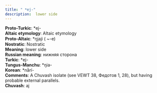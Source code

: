```yaml
---
title: " *ej-"
description:  lower side
---
```


<strong>Proto-Turkic</strong>:  *ej-<br>
<strong>Altaic etymology</strong>:  Altaic etymology<br>
<strong> Proto-Altaic</strong>:  *ŋi̯aji ( ~-e)<br>
<strong>Nostratic</strong>:  Nostratic<br>
<strong>Meaning</strong>:  lower side<br>
<strong>Russian meaning</strong>:  нижняя сторона<br>
<strong>Turkic</strong>:  *ej-<br>
<strong>Tungus-Manchu</strong>:  *ŋia-<br>
<strong>Korean</strong>:  *nằrí-<br>
<strong>Comments</strong>:  A Chuvash isolate (see VEWT 38, Федотов 1, 28), but having probable external parallels.<br>
<strong>Chuvash</strong>:  aj<br>


